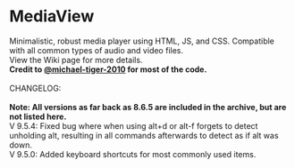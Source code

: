 # MediaView
Minimalistic, robust media player using HTML, JS, and CSS. Compatible with all common types of audio and video files.
<br>View the Wiki page for more details.<br>
**Credit to <a href="https://github.com/michael-tiger-2010">@michael-tiger-2010</a> for most of the code.**
<br><br>
CHANGELOG:<br>
<br>
**Note: All versions as far back as 8.6.5 are included in the archive, but are not listed here.**<br>
V 9.5.4: Fixed bug where when using alt+d or alt-f forgets to detect unholding alt, resulting in all commands afterwards to detect as if alt was down.<br>
V 9.5.0: Added keyboard shortcuts for most commonly used items.<br>
